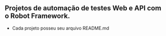 ## Projetos de automação de testes Web e API com o Robot Framework.
  - Cada projeto posseu seu arquivo README.md
